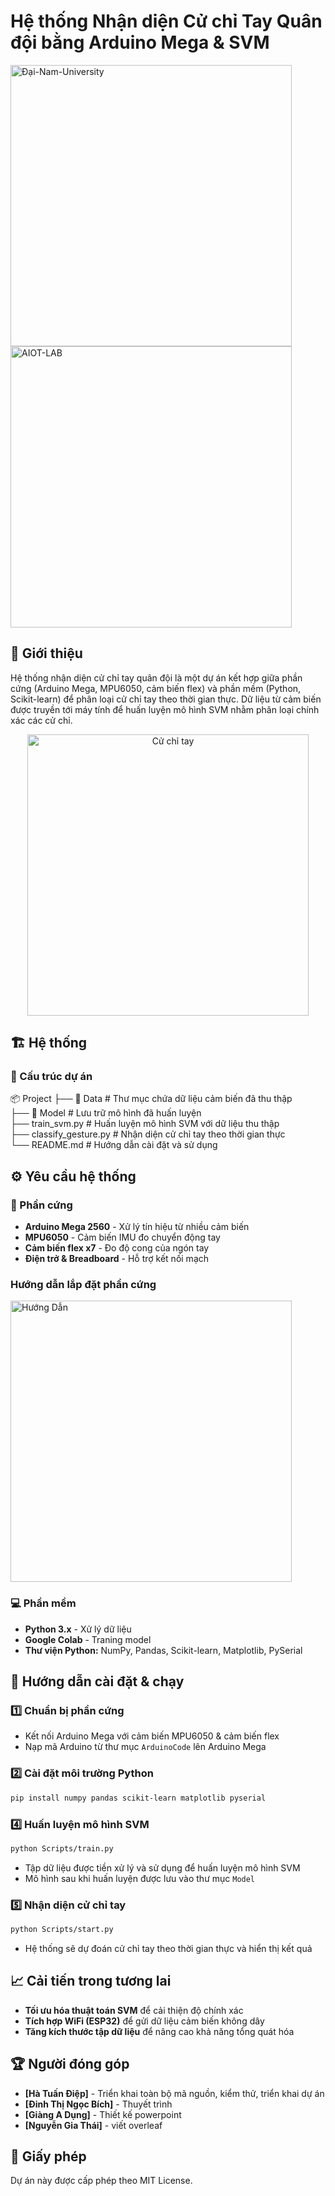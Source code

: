 # Hệ thống Nhận diện Cử chỉ Tay Quân đội bằng Arduino Mega & SVM
<img src="https://github.com/user-attachments/assets/db53adff-8dd4-4b7b-971d-1b189f31d1be" alt="Đại-Nam-University" width="450"/>
<img src="https://github.com/user-attachments/assets/3ba4abb5-fa53-4c90-9775-7b14cc4c36b6" alt="AIOT-LAB" width="450"/>


## 📌 Giới thiệu
Hệ thống nhận diện cử chỉ tay quân đội là một dự án kết hợp giữa phần cứng (Arduino Mega, MPU6050, cảm biến flex) và phần mềm (Python, Scikit-learn) để phân loại cử chỉ tay theo thời gian thực. Dữ liệu từ cảm biến được truyền tới máy tính để huấn luyện mô hình SVM nhằm phân loại chính xác các cử chỉ.  
<p align="center">
<img src="https://github.com/user-attachments/assets/1e674d67-e7d2-4ba0-b727-83eb47f93ffa" alt="Cử chỉ tay" width="450"/>
</p> 

## 🏗️ Hệ thống
### 📂 Cấu trúc dự án
📦 Project
├── 📂 Data # Thư mục chứa dữ liệu cảm biến đã thu thập  
├── 📂 Model # Lưu trữ mô hình đã huấn luyện  
├── train_svm.py # Huấn luyện mô hình SVM với dữ liệu thu thập  
├── classify_gesture.py # Nhận diện cử chỉ tay theo thời gian thực  
└── README.md # Hướng dẫn cài đặt và sử dụng

## ⚙️ Yêu cầu hệ thống
### 🔌 Phần cứng


- **Arduino Mega 2560** - Xử lý tín hiệu từ nhiều cảm biến
- **MPU6050** - Cảm biến IMU đo chuyển động tay
- **Cảm biến flex x7** - Đo độ cong của ngón tay
- **Điện trở & Breadboard** - Hỗ trợ kết nối mạch

### Hướng dẫn lắp đặt phần cứng
<img src="https://github.com/user-attachments/assets/4aadf77d-4a5e-431b-bd67-e0db7941a7b8" alt="Hướng Dẫn" width="450" />

### 💻 Phần mềm
- **Python 3.x** - Xử lý dữ liệu
- **Google Colab** - Traning model
- **Thư viện Python:** NumPy, Pandas, Scikit-learn, Matplotlib, PySerial

## 🚀 Hướng dẫn cài đặt & chạy
### 1️⃣ Chuẩn bị phần cứng
- Kết nối Arduino Mega với cảm biến MPU6050 & cảm biến flex
- Nạp mã Arduino từ thư mục `ArduinoCode` lên Arduino Mega

### 2️⃣ Cài đặt môi trường Python
```bash
pip install numpy pandas scikit-learn matplotlib pyserial
```
### 4️⃣ Huấn luyện mô hình SVM
```bash
python Scripts/train.py
```
- Tập dữ liệu được tiền xử lý và sử dụng để huấn luyện mô hình SVM
- Mô hình sau khi huấn luyện được lưu vào thư mục `Model`

### 5️⃣ Nhận diện cử chỉ tay
```bash
python Scripts/start.py
```
- Hệ thống sẽ dự đoán cử chỉ tay theo thời gian thực và hiển thị kết quả

## 📈 Cải tiến trong tương lai
- **Tối ưu hóa thuật toán SVM** để cải thiện độ chính xác
- **Tích hợp WiFi (ESP32)** để gửi dữ liệu cảm biến không dây
- **Tăng kích thước tập dữ liệu** để nâng cao khả năng tổng quát hóa

## 🏆 Người đóng góp
- **[Hà Tuấn Điệp]** - Triển khai toàn bộ mã nguồn, kiểm thử, triển khai dự án
- **[Đinh Thị Ngọc Bích]** - Thuyết trình
- **[Giàng A Dụng]** - Thiết kế powerpoint
- **[Nguyễn Gia Thái]** - viết overleaf

## 📜 Giấy phép
Dự án này được cấp phép theo MIT License.

